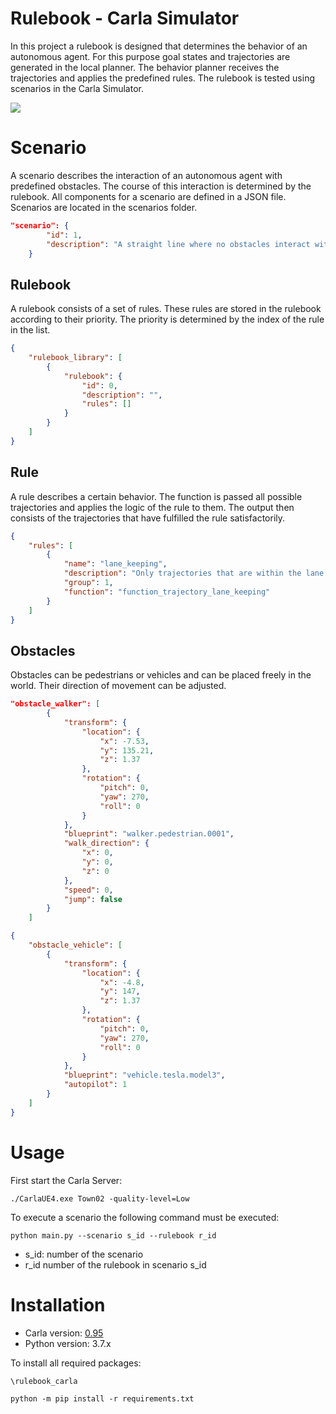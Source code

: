 # Rulebook - Carla Simulator

In this project a rulebook is designed that determines the behavior of an autonomous agent. For this purpose goal states and trajectories are generated in the local planner. The behavior planner receives the trajectories and applies the predefined rules. The rulebook is tested using scenarios in the Carla Simulator.


<img src="https://i.imgur.com/eS0NaXS.gif"/>


# Scenario
A scenario describes the interaction of an autonomous agent with predefined obstacles. The course of this interaction is determined by the rulebook. All components for a scenario are defined in a JSON file. Scenarios are located in the scenarios folder.
```json
"scenario": {
		"id": 1,
		"description": "A straight line where no obstacles interact with the player."
	}
```
## Rulebook
A rulebook consists of a set of rules. These rules are stored in the rulebook according to their priority. The priority is determined by the index of the rule in the list. 

```json
{
	"rulebook_library": [
		{
			"rulebook": {
				"id": 0,
				"description": "",
				"rules": []
			}
		}
	]
}
```
## Rule
A rule describes a certain behavior. The function is passed all possible trajectories and applies the logic of the rule to them. The output then consists of the trajectories that have fulfilled the rule satisfactorily. 
```json
{
	"rules": [
		{
			"name": "lane_keeping",
			"description": "Only trajectories that are within the lane marking are selected.",
			"group": 1,
			"function": "function_trajectory_lane_keeping"
		}
	]
}
```
## Obstacles

Obstacles can be pedestrians or vehicles and can be placed freely in the world. Their direction of movement can be adjusted.

```json
"obstacle_walker": [
		{
			"transform": {
				"location": {
					"x": -7.53,
					"y": 135.21,
					"z": 1.37
				},
				"rotation": {
					"pitch": 0,
					"yaw": 270,
					"roll": 0
				}
			},
			"blueprint": "walker.pedestrian.0001",
			"walk_direction": {
				"x": 0,
				"y": 0,
				"z": 0
			},
			"speed": 0,
			"jump": false
		}
	]
```
```json
{
	"obstacle_vehicle": [
		{
			"transform": {
				"location": {
					"x": -4.8,
					"y": 147,
					"z": 1.37
				},
				"rotation": {
					"pitch": 0,
					"yaw": 270,
					"roll": 0
				}
			},
			"blueprint": "vehicle.tesla.model3",
			"autopilot": 1
		}
	]
}

```
# Usage
First start the Carla Server:
```
./CarlaUE4.exe Town02 -quality-level=Low
```
To execute a scenario the following command must be executed:
```
python main.py --scenario s_id --rulebook r_id
```
- s_id: number of the scenario
-  r_id number of the rulebook in scenario s_id

# Installation
- Carla version: [0.95](https://github.com/carla-simulator/carla/releases/tag/0.9.5)
- Python version: 3.7.x

To install all required packages:
```
\rulebook_carla

python -m pip install -r requirements.txt
```
